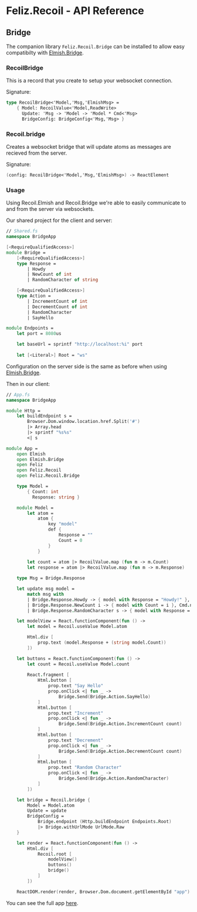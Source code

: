 # Feliz.Recoil - API Reference

## Bridge

The companion library `Feliz.Recoil.Bridge` can be installed to allow
easy compatibilty with [Elmish.Bridge](https://github.com/Nhowka/Elmish.Bridge/).

### RecoilBridge

This is a record that you create to setup your websocket connection.

Signature:
```fs
type RecoilBridge<'Model,'Msg,'ElmishMsg> =
    { Model: RecoilValue<'Model,ReadWrite>
      Update: 'Msg -> 'Model -> 'Model * Cmd<'Msg>
      BridgeConfig: BridgeConfig<'Msg,'Msg> }
```

### Recoil.bridge

Creates a websocket bridge that will update atoms as messages are recieved from the server.

Signature:
```fs
(config: RecoilBridge<'Model,'Msg,'ElmishMsg>) -> ReactElement
```

### Usage

Using Recoil.Elmish and Recoil.Bridge we're able to easily
communicate to and from the server via websockets.

Our shared project for the client and server:
```fsharp
// Shared.fs
namespace BridgeApp

[<RequireQualifiedAccess>]
module Bridge =
    [<RequireQualifiedAccess>]
    type Response =
        | Howdy
        | NewCount of int
        | RandomCharacter of string

    [<RequireQualifiedAccess>]
    type Action =
        | IncrementCount of int
        | DecrementCount of int
        | RandomCharacter
        | SayHello

module Endpoints =
    let port = 8080us

    let baseUrl = sprintf "http://localhost:%i" port
    
    let [<Literal>] Root = "ws"
```

Configuration on the server side is the same as before
when using [Elmish.Bridge](https://github.com/Nhowka/Elmish.Bridge/).

Then in our client:

```fsharp
// App.fs
namespace BridgeApp

module Http =
    let buildEndpoint s =
        Browser.Dom.window.location.href.Split('#')
        |> Array.head
        |> sprintf "%s%s"
        <| s

module App =
    open Elmish
    open Elmish.Bridge
    open Feliz
    open Feliz.Recoil
    open Feliz.Recoil.Bridge

    type Model = 
        { Count: int
          Response: string }

    module Model =
        let atom =
            atom {
                key "model"
                def {
                    Response = ""
                    Count = 0
                }
            }
        
        let count = atom |> RecoilValue.map (fun m -> m.Count)
        let response = atom |> RecoilValue.map (fun m -> m.Response)

    type Msg = Bridge.Response

    let update msg model =
        match msg with
        | Bridge.Response.Howdy -> { model with Response = "Howdy!" }, Cmd.none
        | Bridge.Response.NewCount i -> { model with Count = i }, Cmd.none
        | Bridge.Response.RandomCharacter s -> { model with Response = s }, Cmd.none

    let modelView = React.functionComponent(fun () ->
        let model = Recoil.useValue Model.atom

        Html.div [
            prop.text (model.Response + (string model.Count))
        ])

    let buttons = React.functionComponent(fun () ->
        let count = Recoil.useValue Model.count
        
        React.fragment [
            Html.button [
                prop.text "Say Hello"
                prop.onClick <| fun _ ->
                    Bridge.Send(Bridge.Action.SayHello)
            ]
            Html.button [
                prop.text "Increment"
                prop.onClick <| fun _ ->
                    Bridge.Send(Bridge.Action.IncrementCount count)
            ]
            Html.button [
                prop.text "Decrement"
                prop.onClick <| fun _ ->
                    Bridge.Send(Bridge.Action.DecrementCount count)
            ]
            Html.button [
                prop.text "Random Character"
                prop.onClick <| fun _ ->
                    Bridge.Send(Bridge.Action.RandomCharacter)
            ]
        ])

    let bridge = Recoil.bridge {
        Model = Model.atom
        Update = update
        BridgeConfig =
            Bridge.endpoint (Http.buildEndpoint Endpoints.Root)
            |> Bridge.withUrlMode UrlMode.Raw
    }

    let render = React.functionComponent(fun () -> 
        Html.div [
            Recoil.root [
                modelView()
                buttons()
                bridge()
            ]
        ])

    ReactDOM.render(render, Browser.Dom.document.getElementById "app")
```

You can see the full app [here](https://github.com/Shmew/Feliz.Recoil/tree/master/demo).
